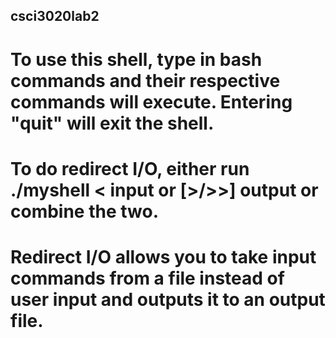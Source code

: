 ## csci3020lab2

# To use this shell, type in bash commands and their respective commands will execute. Entering "quit" will exit the shell.

# To do redirect I/O, either run ./myshell < input or [>/>>] output or combine the two.
# Redirect I/O allows you to take input commands from a file instead of user input and outputs it to an output file.
